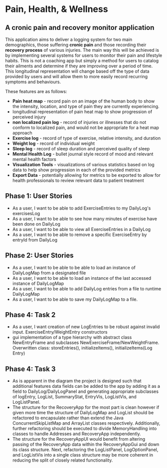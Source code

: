 # Pain, Health, & Wellness

## A cronic pain and recovery monitor application

This application aims to deliver a logging system for two main demographics, those 
suffering **cronic pain** and those recording their **recovery process** of various
injuries. The main way this will be achieved is by implementing several systems for
users to monitor their pain and lifestyle habits. This is not a coaching app but simply
a method for users to catalog their ailments and determine if they are improving over
a period of time. This longitudinal representation will change based off the type of data
provided by users and will allow them to more easily record recurring symptoms and behaviours.  

These features are as follows:
- **Pain heat map** - record pain on an image of the human body to show the intensity, 
location, and type of pain they are currently experiencing.
- longitudinal representation of pain heat map to show progression of perceived injury
- **non localized pain log** - record of injuries or illnesses that do not conform to
localized pain, and would not be appropriate for a heat map approach
- **Exercise log** - record of type of exercise, relative intensity, and duration
- **Weight log** - record of individual weight
- **Sleep log** - record of sleep duration and perceived quality of sleep
- **Mental Health Log** - bullet journal style record of mood and relevant mental health 
factors
- **Visualization Tools** - visualizations of various statistics based on log data to help 
show progression in each of the provided metrics
- **Export Data** - potentially allowing for metrics to be exported to allow for health 
professionals to review relevant data to patient treatment

## Phase 1: User Stories

- As a user, I want to be able to add ExerciseEntries to my DailyLog's exercisesLog
- As a user, I want to be able to see how many minutes of exercise have been done on DailyLog
- As a user, I want to be able to view all ExerciseEntries in a DailyLog
- As a user, I want to be able to remove a specific ExerciseEntry by entryId from DailyLog

## Phase 2: User Stories

- As a user, I want to be able to be able to load an instance of DailyLogMap from a designated file
- As a user, I want to be able to load an instance of the last accessed instance of DailyLogMap
- As a user, I want to be able to add DailyLog entries from a file to runtime DailyLogMap
- As a user, I want to be able to save my DailyLogMap to a file.

## Phase 4: Task 2

- As a user, I want creation of new LogEntries to be robust against invalid input.
ExerciseEntry/WeightEntry constructors
- gui implementation of a type hierarchy with abstract class NewEntryFrame and subclasses
NewExerciseFrame/NewWeightFrame. Overwritten class: storeEntries(), initializeItems(), initializeItems(Log Entry)

## Phase 4: Task 3

- As is apparent in the diagram the project is designed such that additional features data
fields can be added to the app by adding it as a field to DailyLog/DailyLogPanel and generating
appropriate subclasses of logEntry, LogList, SummaryStat, EntryVis, LogListVis, and LogListPanel.
- The structure for the RecoveryApp for the most part is clean however if given more time the structure
of DailyLogMap and LogList should be refactored to encapsulate rather than extend the Java ConcurrentSkipListMap
and ArrayList classes respectively. Additionally, further refactoring should be executed to divide MemoryHandling
into classes to handle Addresses and RecoveryApp independently.
- The structure for the RecoveryAppUI would benefit from altering passing of the RecoveryApp data within the
RecoveryAppGui and down its class structure. Next, refactoring the LogListPanel, LogOptionPanel, and
LogListVis into a single class structure may be more coherent in reducing the split of closely related 
functionality.